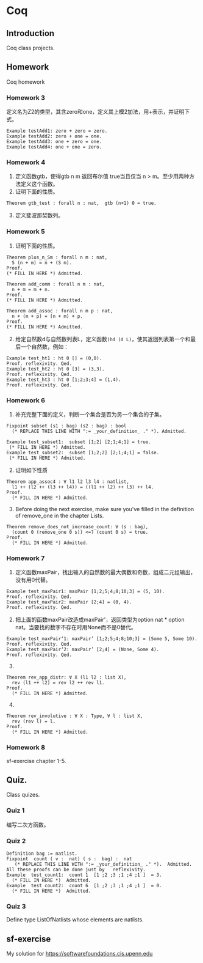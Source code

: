 # Coq
     
## Introduction    
Coq class projects. 
     
## Homework     
Coq homework
### Homework 3
定义名为Z2的类型，其含zero和one，定义其上模2加法，用+表示，并证明下式。
```coq
Example testAdd1: zero + zero = zero.
Example testAdd2: zero + one = one.
Example testAdd3: one + zero = one.
Example testAdd4: one + one = zero.
```
### Homework 4
1. 定义函数gtb，使得gtb n m 返回布尔值 true当且仅当 n > m。至少用两种方法定义这个函数。     
2. 证明下面的性质。 
```coq    
Theorem gtb_test : forall n : nat,  gtb (n+1) 0 = true.
```
3. 定义斐波那契数列。
### Homework 5
1. 证明下面的性质。 
```coq    
Theorem plus_n_Sm : forall n m : nat,
  S (n + m) = n + (S m).
Proof.
(* FILL IN HERE *) Admitted.

Theorem add_comm : forall n m : nat,
  n + m = m + n.
Proof.
(* FILL IN HERE *) Admitted.

Theorem add_assoc : forall n m p : nat,
  n + (m + p) = (n + m) + p.
Proof.
(* FILL IN HERE *) Admitted.
```
2. 给定自然数d与自然数列表L，定义函数`(hd (d L)`，使其返回列表第一个和最后一个自然数，例如：
```coq
Example test_ht1 : ht 0 [] = (0,0).
Proof. reflexivity. Qed.
Example test_ht2 : ht 0 [3] = (3,3).
Proof. reflexivity. Qed.
Example test_ht3 : ht 0 [1;2;3;4] = (1,4).
Proof. reflexivity. Qed.
```
### Homework 6
1. 补充完整下面的定义，判断一个集合是否为另一个集合的子集。
```coq
Fixpoint subset (s1 : bag) (s2 : bag) : bool
  (* REPLACE THIS LINE WITH ":= _your_definition_ ." *). Admitted.

Example test_subset1:  subset [1;2] [2;1;4;1] = true.
 (* FILL IN HERE *) Admitted.
Example test_subset2:  subset [1;2;2] [2;1;4;1] = false.
 (* FILL IN HERE *) Admitted.
```
2. 证明如下性质
```coq
Theorem app_assoc4 : ∀ l1 l2 l3 l4 : natlist,
  l1 ++ (l2 ++ (l3 ++ l4)) = ((l1 ++ l2) ++ l3) ++ l4.
Proof.
  (* FILL IN HERE *) Admitted.
```
3. Before doing the next exercise, make sure you've filled in the definition of remove_one in the chapter Lists.
```coq
Theorem remove_does_not_increase_count: ∀ (s : bag),
  (count 0 (remove_one 0 s)) <=? (count 0 s) = true.
Proof.
  (* FILL IN HERE *) Admitted.
```
### Homework 7
1. 定义函数maxPair，找出输入的自然数的最大偶数和奇数，组成二元组输出，没有用0代替。
```coq
Example test_maxPair1: maxPair [1;2;5;4;8;10;3] = (5, 10).
Proof. reflexivity. Qed.
Example test_maxPair2: maxPair [2;4] = (0, 4).
Proof. reflexivity. Qed.
```
2. 把上面的函数maxPair改造成maxPair'，返回类型为option nat * option nat。当要找的数字不存在时用None而不是0替代。
```coq
Example test_maxPair‘1: maxPair’ [1;2;5;4;8;10;3] = (Some 5, Some 10).
Proof. reflexivity. Qed.
Example test_maxPair‘2: maxPair’ [2;4] = (None, Some 4).
Proof. reflexivity. Qed.
```
3. 
```coq
Theorem rev_app_distr: ∀ X (l1 l2 : list X),
  rev (l1 ++ l2) = rev l2 ++ rev l1.
Proof.
  (* FILL IN HERE *) Admitted.
```
4. 
```coq
Theorem rev_involutive : ∀ X : Type, ∀ l : list X,
  rev (rev l) = l.
Proof.
  (* FILL IN HERE *) Admitted.
```
### Homework 8

sf-exercise chapter 1-5.

## Quiz.     
Class quizes.

### Quiz 1
编写二次方函数。
### Quiz 2
```coq
Definition bag := natlist.
Fixpoint  count ( v :  nat) ( s :  bag) :  nat 
   (* REPLACE THIS LINE WITH ":= _your_definition_ ." *).  Admitted.
All these proofs can be done just by   reflexivity.
Example  test_count1:  count 1  [1 ;2 ;3 ;1 ;4 ;1 ]  = 3. 
  (* FILL IN HERE *)  Admitted. 
Example  test_count2:  count 6  [1 ;2 ;3 ;1 ;4 ;1 ]  = 0. 
  (* FILL IN HERE *)  Admitted.
```
### Quiz 3
Define type ListOfNatlists whose elements are natlists.

## sf-exercise       

My solution for https://softwarefoundations.cis.upenn.edu
